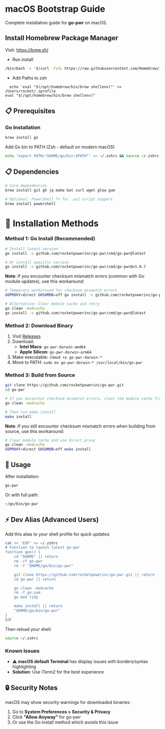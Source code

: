 # macOS Bootstrap Guide

Complete installation guide for **go-pwr** on macOS.

## Install Homebrew Package Manager

Visit: https://brew.sh/

- Run install

```bash
/bin/bash -c "$(curl -fsSL https://raw.githubusercontent.com/Homebrew/install/HEAD/install.sh)"
```

- Add Paths to zsh

```
  echo 'eval "$(/opt/homebrew/bin/brew shellenv)"' >> /Users/rocket/.zprofile
eval "$(/opt/homebrew/bin/brew shellenv)"
```

## 📋 Prerequisites

### Go Installation

```bash
brew install go
```
Add Go bin to PATH (Zsh - default on modern macOS)

```bash
echo 'export PATH="$HOME/go/bin:$PATH"' >> ~/.zshrc && source ~/.zshrc
```

## 📋 Dependencies

```bash
# Core dependencies
brew install git gh jq make bat curl wget glow gum

# Optional: PowerShell 7+ for .ps1 script support
brew install powershell
```

# 🚀 Installation Methods

### Method 1: Go Install (Recommended)

```bash
# Install latest version
go install -v github.com/rocketpowerinc/go-pwr/cmd/go-pwr@latest

# Or install specific version
go install -v github.com/rocketpowerinc/go-pwr/cmd/go-pwr@v1.0.7
```

**Note**: If you encounter checksum mismatch errors (common with Go module updates), use this workaround:

```bash
# Temporary workaround for checksum mismatch errors
GOPROXY=direct GOSUMDB=off go install -v github.com/rocketpowerinc/go-pwr/cmd/go-pwr@latest

# Alternative: Clear module cache and retry
go clean -modcache
go install -v github.com/rocketpowerinc/go-pwr/cmd/go-pwr@latest
```

### Method 2: Download Binary

1. Visit [Releases](https://github.com/rocketpowerinc/go-pwr/releases/latest)
2. Download:
   - **Intel Macs**: `go-pwr-darwin-amd64`
   - **Apple Silicon**: `go-pwr-darwin-arm64`
3. Make executable: `chmod +x go-pwr-darwin-*`
4. Move to PATH: `sudo mv go-pwr-darwin-* /usr/local/bin/go-pwr`

### Method 3: Build from Source

```bash
git clone https://github.com/rocketpowerinc/go-pwr.git
cd go-pwr

# If you encounter checksum mismatch errors, clear the module cache first:
go clean -modcache

# Then run make install
make install
```

**Note**: If you still encounter checksum mismatch errors when building from source, use this workaround:

```bash
# Clear module cache and use direct proxy
go clean -modcache
GOPROXY=direct GOSUMDB=off make install
```

## 🚀 Usage

After installation:

```bash
go-pwr
```

Or with full path:

```bash
~/go/bin/go-pwr
```

## ⚡ Dev Alias (Advanced Users)

Add this alias to your shell profile for quick updates:

```bash
cat << 'EOF' >> ~/.zshrc
# Function to launch latest go-pwr
function goo() {
    cd "$HOME" || return
    rm -rf go-pwr
    rm -f "$HOME/go/bin/go-pwr"

    git clone https://github.com/rocketpowerinc/go-pwr.git || return
    cd go-pwr || return

    go clean -modcache
    rm -f go.sum
    go mod tidy

    make install || return
    "$HOME/go/bin/go-pwr"
}
EOF
```


Then reload your shell:

```bash
source ~/.zshrc
```

### Known Issues

- ⚠️ **macOS default Terminal** has display issues with borders/syntax highlighting
- **Solution**: Use iTerm2 for the best experience

## 🔒 Security Notes

macOS may show security warnings for downloaded binaries:

1. Go to **System Preferences > Security & Privacy**
2. Click **"Allow Anyway"** for go-pwr
3. Or use the Go install method which avoids this issue
